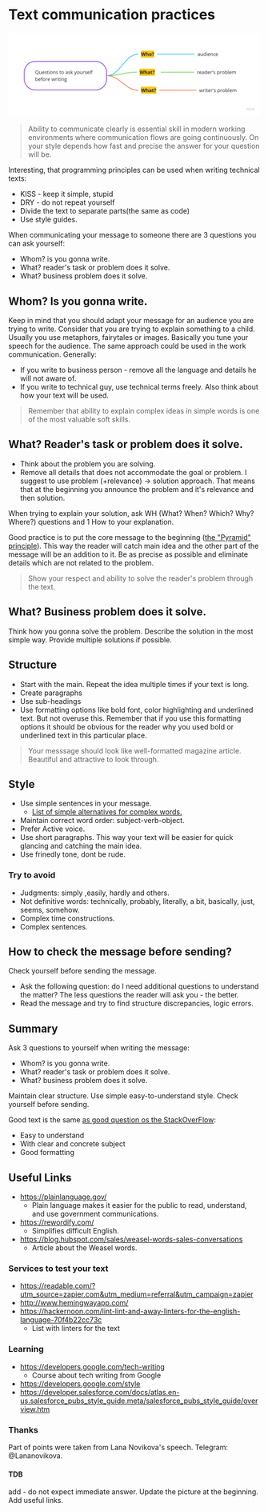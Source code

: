 # Text communication practices
![communicating-text-message](./images/communicating-text-messages.jpg)

> Ability to communicate clearly is essential skill in modern working environments where communication flows are going continuously.
> On your style depends how fast and precise the answer for your question will be.

Interesting, that programming principles can be used when writing technical texts:
* KISS - keep it simple, stupid
* DRY - do not repeat yourself
* Divide the text to separate parts(the same as code)
* Use style guides.

When communicating your message to someone there are 3 questions you can ask yourself:
* Whom? is you gonna write.
* What? reader's task or problem does it solve.
* What? business problem does it solve.

## Whom? Is you gonna write. 
Keep in mind that you should adapt your message for an audience you are trying to write.
Consider that you are trying to explain something to a child. Usually you use metaphors, fairytales or images.
Basically you tune your speech for the audience. The same approach could be used in the work communication.
Generally:
 * If you write to business person - remove all the language and details he will not aware of.
 * If you write to technical guy, use technical terms freely.
Also think about how your text will be used.

> Remember that ability to explain complex ideas in simple words is one of the most valuable soft skills.

## What? Reader's task or problem does it solve.
* Think about the problem you are solving.
* Remove all details that does not accommodate the goal or problem. 
I suggest to use problem (+relevance) -> solution approach. That means that at the beginning you announce the problem and it's relevance and then solution.    

When trying to explain your solution, ask WH (What? When? Which? Why? Where?) questions and 1 How to your explanation.  

Good practice is to put the core message to the beginning ([the "Pyramid" principle](https://www.linkedin.com/pulse/pyramid-principle-explained-heba-abusedou)). This way the reader will catch main idea and the other part of the message will be an addition to it.
Be as precise as possible and eliminate details which are not related to the problem.

> Show your respect and ability to solve the reader's problem through the text.

## What? Business problem does it solve.
Think how you gonna solve the problem. Describe the solution in the most simple way. Provide multiple solutions if possible.

## Structure
* Start with the main. Repeat the idea multiple times if your text is long.
* Create paragraphs
* Use sub-headings
* Use formatting options like bold font, color highlighting and underlined text. But not overuse this. Remember that if you use this formatting options it should be obvious for the reader why you used bold or underlined text in this particular place.

> Your messsage should look like well-formatted magazine article. Beautiful and attractive to look through. 

## Style
* Use simple sentences in your message.
   * [List of simple alternatives for complex words.](https://plainlanguage.gov/guidelines/words/use-simple-words-phrases/)
* Maintain correct word order: subject-verb-object.
* Prefer Active voice.
* Use short paragraphs. This way your text will be easier for quick glancing and catching the main idea.
* Use frinedly tone, dont be rude.


### Try to avoid
* Judgments: simply ,easily, hardly and others.
* Not definitive words: technically, probably, literally, a bit, basically, just, seems, somehow.
* Complex time constructions.
* Complex sentences.

## How to check the message before sending?
Check yourself before sending the message.
* Ask the following question: do I need additional questions to understand the matter? The less questions the reader will ask you - the better.
* Read the message and try to find structure discrepancies, logic errors.

## Summary
Ask 3 questions to yourself when writing the message:
* Whom? is you gonna write.
* What? reader's task or problem does it solve.
* What? business problem does it solve.

Maintain clear structure. Use simple easy-to-understand style.
Check yourself before sending.

Good text is the same [as good question os the StackOverFlow](https://stackoverflow.com/help/how-to-ask):
* Easy to understand
* With clear and concrete subject 
* Good formatting


## Useful Links
* https://plainlanguage.gov/ 
   * Plain language makes it easier for the public to read, understand, and use government communications.
* https://rewordify.com/ 
   * Simplifies difficult English.
* https://blog.hubspot.com/sales/weasel-words-sales-conversations 
   * Article about the Weasel words.

### Services to test your text
* https://readable.com/?utm_source=zapier.com&utm_medium=referral&utm_campaign=zapier 
* http://www.hemingwayapp.com/ 
* https://hackernoon.com/lint-lint-and-away-linters-for-the-english-language-70f4b22cc73c 
   * List with linters for the text

### Learning 
* https://developers.google.com/tech-writing 
   * Course about tech writing from Google
* https://developers.google.com/style 
* https://developer.salesforce.com/docs/atlas.en-us.salesforce_pubs_style_guide.meta/salesforce_pubs_style_guide/overview.htm 

### Thanks
Part of points were taken from Lana Novikova's speech. 
Telegram: @Lananovikova.

#### TDB
add - do not expect immediate answer.
Update the picture at the beginning.
Add useful links.











